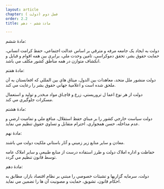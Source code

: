 ```yaml
---
layout: article
chapter: فصل دوم (دولت ) 
order: 2.2
title: مادۀ ششم - دهم 

---
```


مادۀ ششم:

دولت به ايجاد يک جامعه مرفه و مترقي بر اساس عدالت اجتماعي، حفظ کرامت انساني، حمايت حقوق بشر، تحقق دموکراسي، تامين وحدت ملي، برابري بين همه اقوام و قبايل و انکشاف متوازن در همه مناطق کشور مکلف مي باشد.

 

مادۀ هفتم:

دولت منشور ملل متحد، معاهدات بين الدول، ميثاق هاي بين المللي که افغانستان به آن ملحق شده است و اعلاميۀ جهاني حقوق بشر را رعايت مي کند.

دولت از هر نوع اعما ل تروريستي، زرع و قاچـاق مواد مـخدر و توليد و استعمال مسکرات جلوگيري مي کند.

 

مادۀ هشتم:

دولت سياست خارجي کشور را بر مبناي حفظ استقلال، منافع ملي و تماميت ارضي و عدم مداخله، حسن همجواري، احترام متقابل و تساوي حقوق تنظيم مي نمايد.

 

مادۀ نهم:

معادن و ساير منابع زير زميني و آثار باستاني ملکيت دولت مي باشند.

حفاظت و اداره املاک دولت و طرز استفاده درست از منابع طبيعي و ساير املاک عامه توسط قانون تنظيم مي گردد.

 

مادۀ دهم:

دولت،‌ سرمايه گزاريها و تشبثات خصوصي را مبتني بر نظام اقتصاد بازار، مطابق به احکام قانون،‌ تشويق، حمايت و مصونيت آن ها را تضمين مي نمايد.
 
 

